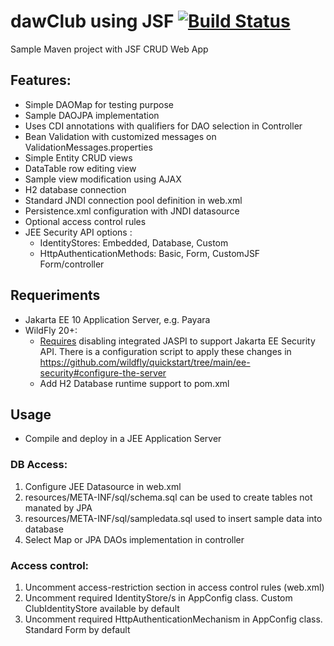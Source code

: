 dawClub using JSF [![Build Status](https://travis-ci.com/jrbalsas/dawClubJSF.svg?branch=master)](https://travis-ci.com/jrbalsas/dawClubJSF)
==========

Sample Maven project with JSF CRUD Web App

Features:
-------------
- Simple DAOMap for testing purpose
- Sample DAOJPA implementation
- Uses CDI annotations with qualifiers for DAO selection in Controller
- Bean Validation with customized messages on ValidationMessages.properties
- Simple Entity CRUD views
- DataTable row editing view
- Sample view modification using AJAX
- H2 database connection
- Standard JNDI connection pool definition in web.xml
- Persistence.xml configuration with JNDI datasource
- Optional access control rules
- JEE Security API options :
    - IdentityStores: Embedded, Database, Custom
    - HttpAuthenticationMethods: Basic, Form, CustomJSF Form/controller

## Requeriments

- Jakarta EE 10 Application Server, e.g. Payara
- WildFly 20+:
  - [Requires](https://docs.wildfly.org/27/WildFly_Elytron_Security.html#Elytron_and_Java_Authentication_SPI_for_Containers-JASPI) 
disabling integrated JASPI to support Jakarta EE Security API. There is a configuration script to apply these 
changes in https://github.com/wildfly/quickstart/tree/main/ee-security#configure-the-server
  - Add H2 Database runtime support to pom.xml  

## Usage
- Compile and deploy in a JEE Application Server

### DB Access:
1. Configure JEE Datasource in web.xml
2. resources/META-INF/sql/schema.sql can be used to create tables not manated by JPA
3. resources/META-INF/sql/sampledata.sql used to insert sample data into database
4. Select Map or JPA DAOs implementation in controller

### Access control:
1. Uncomment access-restriction section in access control rules (web.xml)
2. Uncomment required IdentityStore/s in AppConfig class. Custom ClubIdentityStore available by default
3. Uncomment required HttpAuthenticationMechanism in AppConfig class. Standard Form by default
